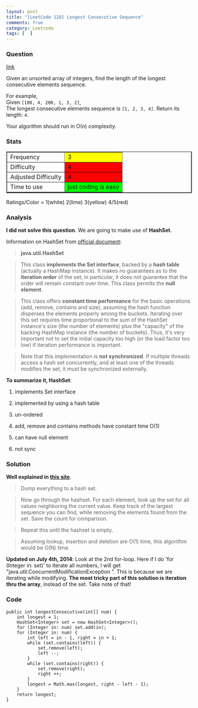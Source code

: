 ```yaml
---
layout: post
title: "[LeetCode 128] Longest Consecutive Sequence"
comments: true
category: Leetcode
tags: [  ]
---
```


### Question 
[link](https://oj.leetcode.com/problems/longest-consecutive-sequence/)

<div class="question-content">
            <p></p><p>
Given an unsorted array of integers, find the length of the longest consecutive elements sequence.
</p>
<p>
For example,<br>
Given <code>[100, 4, 200, 1, 3, 2]</code>,<br>
The longest consecutive elements sequence is <code>[1, 2, 3, 4]</code>. Return its length: <code>4</code>.
</p>
<p>
Your algorithm should run in O(<i>n</i>) complexity.
</p><p></p>
          </div>

### Stats
<table border="2">
	<tr>
		<td>Frequency</td>
		<td bgcolor="yellow">3</td>
	</tr>
	<tr>
		<td>Difficulty</td>
		<td bgcolor="red">4</td>
	</tr>
	<tr>
		<td>Adjusted Difficulty</td>
		<td bgcolor="red">4</td>
	</tr>
	<tr>
		<td>Time to use</td>
		<td bgcolor="lime">just coding is easy</td>
	</tr>
</table>

Ratings/Color = 1(white) 2(lime) 3(yellow) 4/5(red)

### Analysis

__I did not solve this question__. We are going to make use of __HashSet__. 

Information on HashSet from [official document](http://docs.oracle.com/javase/7/docs/api/java/util/HashSet.html): 

> __java.util.HashSet__

> This class __implements the Set interface__, backed by a __hash table__ (actually a HashMap instance). It makes no guarantees as to the __iteration order__ of the set; in particular, it does not guarantee that the order will remain constant over time. This class permits the __null element__.

> This class offers __constant time performance__ for the basic operations (add, remove, contains and size), assuming the hash function disperses the elements properly among the buckets. Iterating over this set requires time proportional to the sum of the HashSet instance's size (the number of elements) plus the "capacity" of the backing HashMap instance (the number of buckets). Thus, it's very important not to set the initial capacity too high (or the load factor too low) if iteration performance is important.

> Note that this implementation is __not synchronized__. If multiple threads access a hash set concurrently, and at least one of the threads modifies the set, it must be synchronized externally. 

__To summarize it, HashSet__: 

1. implements Set interface

2. implemented by using a hash table

3. un-ordered

4. add, remove and contains methods have constant time O(1)

5. can have null element

6. not sync

### Solution

__Well explained in [this site](http://stackoverflow.com/a/7453295)__. 

> Dump everything to a hash set.

> Now go through the hashset. For each element, look up the set for all values neighboring the current value. Keep track of the largest sequence you can find, while removing the elements found from the set. Save the count for comparison.

> Repeat this until the hashset is empty.

> Assuming lookup, insertion and deletion are O(1) time, this algorithm would be O(N) time.

__Updated on July 4th, 2014__: Look at the 2nd for-loop. Here if I do 'for (Integer in: set)' to iterate all numbers, I will get "java.util.ConcurrentModificationException ". This is because we are iterating while modifying. __The most tricky part of this solution is iteration thru the array__, instead of the set. Take note of that! 

### Code

    public int longestConsecutive(int[] num) {
        int longest = 1;
        HashSet<Integer> set = new HashSet<Integer>();
        for (Integer in: num) set.add(in);
        for (Integer in: num) {
            int left = in - 1, right = in + 1;
            while (set.contains(left)) {
                set.remove(left);
                left --;
            }
            while (set.contains(right)) {
                set.remove(right);
                right ++;
            }
            longest = Math.max(longest, right - left - 1);
        }
        return longest;
    }
